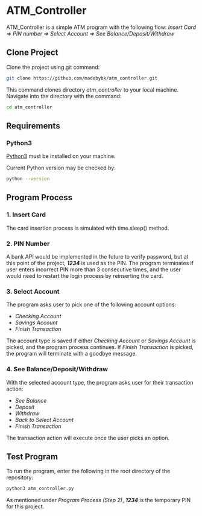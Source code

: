 # ATM_Controller

ATM_Controller is a simple ATM program with the following flow: *Insert Card => PIN number => Select Account => See Balance/Deposit/Withdraw*

## Clone Project

Clone the project using git command:

```bash
git clone https://github.com/madebybk/atm_controller.git
```

This command clones directory *atm_controller* to your local machine. Navigate into the directory with the command:

```bash
cd atm_controller
```

## Requirements

### Python3

[Python3](https://www.python.org/downloads/) must be installed on your machine.

Current Python version may be checked by:

```bash
python --version
```

## Program Process

### 1. Insert Card

The card insertion process is simulated with time.sleep() method.

### 2. PIN Number

A bank API would be implemented in the future to verify password, but at this point of the project, **_1234_** is used as the PIN. The program terminates if user enters incorrect PIN more than 3 consecutive times, and the user would need to restart the login process by reinserting the card.

### 3. Select Account

The program asks user to pick one of the following account options:

- *Checking Account*
- *Savings Account*
- *Finish Transaction*

The account type is saved if either *Checking Account* or *Savings Account* is picked, and the program process continues. If *Finish Transaction* is picked, the program will terminate with a goodbye message.

### 4. See Balance/Deposit/Withdraw

With the selected account type, the program asks user for their transaction action:

- *See Balance*
- *Deposit*
- *Withdraw*
- *Back to Select Account*
- *Finish Transaction*

The transaction action will execute once the user picks an option.

## Test Program

To run the program, enter the following in the root directory of the repository:

```bash
python3 atm_controller.py
```

As mentioned under *Program Process (Step 2)*, **_1234_** is the temporary PIN for this project.
